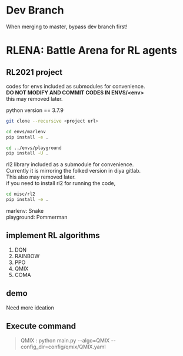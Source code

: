 # Dev Branch
When merging to master, bypass dev branch first!


# RLENA: Battle Arena for RL agents
## RL2021 project

codes for envs included as submodules for convenience.  
**DO NOT MODIFY AND COMMIT CODES IN ENVS/\<env>**  
this may removed later.

python version == 3.7.9  

```bash
git clone --recursive <project url>
```

```bash
cd envs/marlenv
pip install -e .

cd ../envs/playground
pip install -U .
```

rl2 library included as a submodule for convenience.  
Currently it is mirroring the folked version in diya gitlab.  
This also may removed later.  
if you need to install rl2 for running the code,
```bash
cd misc/rl2
pip install -e .
```
  
marlenv: Snake   
playground: Pommerman

## implement RL algorithms
1. DQN
2. RAINBOW
3. PPO
4. QMIX
5. COMA

## demo
Need more ideation

## Execute command
> QMIX : python main.py --algo=QMIX --config_dir=config/qmix/QMIX.yaml